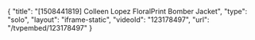 {
    "title": "[1508441819] Colleen Lopez FloralPrint Bomber Jacket",
    "type": "solo",
    "layout": "iframe-static",
    "videoId": "123178497",
    "url": "\/tvpembed\/123178497"
}